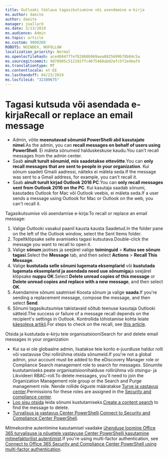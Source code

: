 ```yaml
---
title: Outlooki töölaua tagasikutsumine või asendamine e-kirja
ms.author: daeite
author: daeite
manager: joallard
ms.date: 3/13/2019
ms.audience: Admin
ms.topic: article
ms.custom: 9000260
ROBOTS: NOINDEX, NOFOLLOW
localization_priority: Normal
ms.openlocfilehash: aced684777ef82860b969aea8825699b78b04c5a
ms.sourcegitcommit: 9d78905c512192ffc4675468abd2efc5f2e4baf4
ms.translationtype: MT
ms.contentlocale: et-EE
ms.lasthandoff: 04/23/2019
ms.locfileid: "32389675"
---
```

# <a name="recall-or-replace-an-email-message"></a><span data-ttu-id="7eec1-102">Tagasi kutsuda või asendada e-kirja</span><span class="sxs-lookup"><span data-stu-id="7eec1-102">Recall or replace an email message</span></span>

- <span data-ttu-id="7eec1-103">Admin, võite **meenutavad sõnumid PowerShelli abil kasutajate nimel**.</span><span class="sxs-lookup"><span data-stu-id="7eec1-103">As the admin, you can **recall messages on behalf of users using PowerShell**.</span></span> <span data-ttu-id="7eec1-104">Ei mäleta sõnumeid halduskeskuse kaudu.</span><span class="sxs-lookup"><span data-stu-id="7eec1-104">You can't recall messages from the admin center.</span></span>
- <span data-ttu-id="7eec1-105">Saab **ainult turult sõnumid, mis saadetakse ettevõtte**.</span><span class="sxs-lookup"><span data-stu-id="7eec1-105">You can **only recall messages that are sent to people in your organization**.</span></span> <span data-ttu-id="7eec1-106">Kui sõnum saadeti Gmaili aadressi, näiteks ei mäleta seda.</span><span class="sxs-lookup"><span data-stu-id="7eec1-106">If the message was sent to a Gmail address, for example, you can't recall it.</span></span>
- <span data-ttu-id="7eec1-107">Saab **ainult turult kirjad Outlook 2016 PC**.</span><span class="sxs-lookup"><span data-stu-id="7eec1-107">You can **only recall messages sent from Outlook 2016 on the PC**.</span></span> <span data-ttu-id="7eec1-108">Kui kasutaja saadab sõnumi, kasutades Outlook for Mac või Outlook veebis, ei mäleta seda.</span><span class="sxs-lookup"><span data-stu-id="7eec1-108">If a user sends a message using Outlook for Mac or Outlook on the web, you can't recall it.</span></span>

<span data-ttu-id="7eec1-109">Tagasikutsumise või asendamise e-kirja:</span><span class="sxs-lookup"><span data-stu-id="7eec1-109">To recall or replace an email message:</span></span>

1. <span data-ttu-id="7eec1-110">Valige Outlooki vasakul paanil kausta kausta Saadetud.</span><span class="sxs-lookup"><span data-stu-id="7eec1-110">In the folder pane on the left of the Outlook window, select the Sent Items folder.</span></span>
1. <span data-ttu-id="7eec1-111">Topeltklõpsake selle avamiseks tagasi kutsutava.</span><span class="sxs-lookup"><span data-stu-id="7eec1-111">Double-click the message you want to recall to open it.</span></span>
1. <span data-ttu-id="7eec1-112">Valige **sõnum** jaotises ja seejärel valige **toiminguid** > **Kutsu see sõnum tagasi**.</span><span class="sxs-lookup"><span data-stu-id="7eec1-112">Select the **Message** tab, and then select **Actions** > **Recall This Message**.</span></span>
1. <span data-ttu-id="7eec1-113">Valige **kustutada selle sõnumi lugemata eksemplarid** või **kustutada lugemata eksemplarid ja asendada need uue sõnumiga**ja seejärel klõpsake **nuppu OK**.</span><span class="sxs-lookup"><span data-stu-id="7eec1-113">Select **Delete unread copies of this message** or **Delete unread copies and replace with a new message**, and then select **OK**.</span></span>
1. <span data-ttu-id="7eec1-114">Asendamine sõnumi saatmisel Koosta sõnum ja valige **saada**.</span><span class="sxs-lookup"><span data-stu-id="7eec1-114">If you're sending a replacement message, compose the message, and then select **Send**.</span></span>
1. <span data-ttu-id="7eec1-115">Sõnumi tagasikutsumise takistavaid sõltub teenuse kasutaja Outlooki sätteid.</span><span class="sxs-lookup"><span data-stu-id="7eec1-115">The success or failure of a message recall depends on the recipient's settings in Outlook.</span></span> <span data-ttu-id="7eec1-116">Kontrollida tόhistamise kohta leiate [käesoleva artikli](https://support.office.com/article/35027f88-d655-4554-b4f8-6c0729a723a0).</span><span class="sxs-lookup"><span data-stu-id="7eec1-116">For steps to check on the recall, see [this article](https://support.office.com/article/35027f88-d655-4554-b4f8-6c0729a723a0).</span></span>

<span data-ttu-id="7eec1-117">Otsida ja kustutada e-kirju teie organisatsiooni</span><span class="sxs-lookup"><span data-stu-id="7eec1-117">Search for and delete email messages in your organization</span></span>

- <span data-ttu-id="7eec1-118">Kui sa ei ole globaalne admin, lisatakse teie konto e-juurdluse haldur rolli või vastavuse Otsi rollirühma otsida sõnumeid.</span><span class="sxs-lookup"><span data-stu-id="7eec1-118">If you're not a global admin, your account must be added to the eDiscovery Manager role or Compliance Search management role to search for messages.</span></span> <span data-ttu-id="7eec1-119">Sõnumite kustutamiseks peate organisatsioonihalduse rollirühma või otsingu- ja Likvideeri RBAC-roll.</span><span class="sxs-lookup"><span data-stu-id="7eec1-119">To delete messages, you'll need to join the Organization Management role group or the Search and Purge management role.</span></span> <span data-ttu-id="7eec1-120">Nende rollide õiguste määratakse [Turve ja vastavus center](https://go.microsoft.com/fwlink/?linkid=2083731).</span><span class="sxs-lookup"><span data-stu-id="7eec1-120">Permissions for these roles are assigned in the [Security and compliance center](https://go.microsoft.com/fwlink/?linkid=2083731).</span></span>
- <span data-ttu-id="7eec1-121">[Loo sisu otsida](https://docs.microsoft.com/office365/securitycompliance/content-search) leida sõnumi kustutamiseks.</span><span class="sxs-lookup"><span data-stu-id="7eec1-121">[Create a content search](https://docs.microsoft.com/office365/securitycompliance/content-search) to find the message to delete.</span></span>
- <span data-ttu-id="7eec1-122">[Turvalisus ja vastavus Center PowerShelli](https://docs.microsoft.com/powershell/exchange/office-365-scc/connect-to-scc-powershell/connect-to-scc-powershell?view=exchange-ps).</span><span class="sxs-lookup"><span data-stu-id="7eec1-122">[Connect to Security and Compliance Center PowerShell](https://docs.microsoft.com/powershell/exchange/office-365-scc/connect-to-scc-powershell/connect-to-scc-powershell?view=exchange-ps).</span></span>

<span data-ttu-id="7eec1-123">Mitmekordne autentimine kasutamisel vaadake [ühenduse loomine Office 365 turvalisuse ja nõuetele vastavuse Center PowerShelli kasutamine mitmefaktorilist autentimist](https://docs.microsoft.com/powershell/exchange/office-365-scc/connect-to-scc-powershell/mfa-connect-to-scc-powershell?view=exchange-ps).</span><span class="sxs-lookup"><span data-stu-id="7eec1-123">If you're using multi-factor authentication, see [Connect to Office 365 Security and Compliance Center PowerShell using multi-factor authentication](https://docs.microsoft.com/powershell/exchange/office-365-scc/connect-to-scc-powershell/mfa-connect-to-scc-powershell?view=exchange-ps).</span></span>